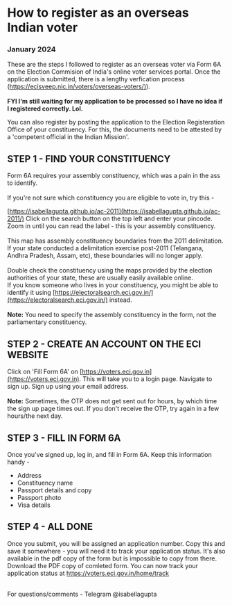 # How to register as an overseas Indian voter
### January 2024 

These are the steps I followed to register as an overseas voter via Form 6A on the Election Commision of India's online voter services portal. Once the application is submitted, there is a lengthy verfication process ([https://ecisveep.nic.in/voters/overseas-voters/)](https://ecisveep.nic.in/voters/overseas-voters/)).
<br/>
<br/> **FYI I'm still waiting for my application to be processed so I have no idea if I registered correctly. Lol.**

You can also register by posting the application to the Election Registeration Office of your constituency. For this, the documents need to be attested by a 'competent official in the Indian Mission'. 

## STEP 1 - FIND YOUR CONSTITUENCY 
Form 6A requires your assembly constituency, which was a pain in the ass to identify. 
<br/>
<br/> If you're not sure which constituency you are eligible to vote in, try this - 

[https://isabellagupta.github.io/ac-2011](https://isabellagupta.github.io/ac-2011/)
Click on the search button on the top left and enter your pincode. Zoom in until you can read the label - this is your assembly constituency. 
<br/>
<br/> This map has assembly constituency boundaries from the 2011 delimitation. If your state conducted a delimitation exercise post-2011 (Telangana, Andhra Pradesh, Assam, etc), these boundaries will no longer apply. 
<br/>
<br/> Double check the constituency using the maps provided by the election authorities of your state, these are usually easily available online. 
<br/>
If you know someone who lives in your constituency, you might be able to identify it using [https://electoralsearch.eci.gov.in/](https://electoralsearch.eci.gov.in/) instead.
<br/>
<br/> **Note:** You need to specify the assembly constituency in the form, not the parliamentary constituency.

## STEP 2 - CREATE AN ACCOUNT ON THE ECI WEBSITE 

Click on 'Fill Form 6A' on [https://voters.eci.gov.in](https://voters.eci.gov.in). This will take you to a login page. Navigate to sign up. Sign up using your email address. 
<br/>
<br/> **Note:** Sometimes, the OTP does not get sent out for hours, by which time the sign up page times out. If you don't receive the OTP, try again in a few hours/the next day. 

## STEP 3 - FILL IN FORM 6A

Once you've signed up, log in, and fill in Form 6A. Keep this information handy - 
* Address
* Constituency name
* Passport details and copy
* Passport photo
* Visa details

## STEP 4 - ALL DONE

Once you submit, you will be assigned an application number. Copy this and save it somewhere - you will need it to track your application status. It's also available in the pdf copy of the form but is impossible to copy from there. Download the PDF copy of comleted form. You can now track your application status at https://voters.eci.gov.in/home/track

<br/>
For questions/comments - Telegram @isabellagupta 
